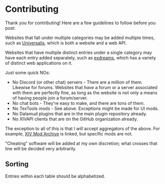 # Contributing
Thank you for contributing! Here are a few guidelines to follow before you post:

Websites that fall under multiple categories may be added multiple times, such as [Universalis](https://universalis.app), which is both a website and a web API.

Websites that have multiple distinct entries under a single category may have each entry added separately, such as [exdreams](https://exdreams.net/), which has a variety of distinct web applications on it.

Just some quick NOs:
* No Discord (or other chat) servers - There are a million of them. Likewise for forums. Websites that *have* a forum or a server associated with them are perfectly fine, as long as the website is not only a means of having people join a forum/server.
* No chat bots - They're easy to make, and there are tons of them.
* No TexTools mods - See above. Exceptions might be made for UI mods.
* No Dalamud plugins that are in the main plugin repository already.
* No XIVAPI clients that are on the GitHub organization already.

The exception to all of this is that I *will* accept aggregators of the above. For example, [XIV Mod Archive](https://www.xivmodarchive.com/) is linked, but specific mods are not.

"Cheating" software will be added at my own discretion; what crosses that line will be decided very arbitrarily.

## Sorting
Entries within each table should be alphabetized.

